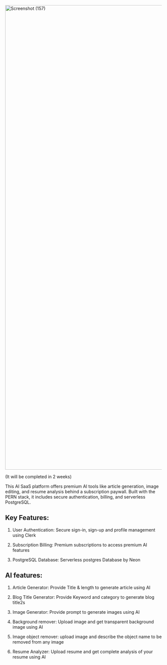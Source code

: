 <img width="2829" height="1492" alt="Screenshot (157)" src="https://github.com/user-attachments/assets/b44f60c5-2e02-4e50-9228-ba88ccaf5422" />

(It will be completed in 2 weeks)


This AI SaaS platform offers premium AI tools like article generation, image editing, and resume analysis behind a subscription paywall. Built with the PERN stack, it includes secure authentication, billing, and serverless PostgreSQL.

## Key Features:

1) User Authentication: Secure sign-in, sign-up and profile management using Clerk

2) Subscription Billing: Premium subscriptions to access premium AI features

3) PostgreSQL Database: Serverless postgres Database by Neon

## AI features:

1) Article Generator: Provide Title & length to generate article using AI

2) Blog Title Generator: Provide Keyword and category to generate blog title2s

3) Image Generator: Provide prompt to generate images using AI

4) Background remover: Upload image and get transparent background image using AI

5) Image object remover: upload image and describe the object name to be removed from any image

6) Resume Analyzer: Upload resume and get complete analysis of your resume using AI

